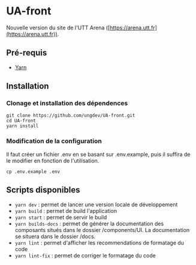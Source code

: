 # UA-front

Nouvelle version du site de l'UTT Arena ([https://arena.utt.fr](https://arena.utt.fr)).

## Pré-requis
- [Yarn](https://yarnpkg.com/fr/)

## Installation

### Clonage et installation des dépendences
```
git clone https://github.com/ungdev/UA-front.git
cd UA-front
yarn install
```

### Modification de la configuration
Il faut créer un fichier .env en se basant sur .env.example, puis il suffira de le modifier en fonction de l'utilisation.
```
cp .env.example .env
```

## Scripts disponibles
- `yarn dev` : permet de lancer une version locale de développement
- `yarn build` : permet de build l'application
- `yarn start` : permet de servir le build
- `yarn builds-docs` : permet de générer la documentation des composants situés dans le dossier /components/UI. La documentation se situera dans le dossier /docs.
- `yarn lint` : permet d'afficher les recommendations de formatage du code
- `yarn lint-fix` : permet de corriger le formatage du code